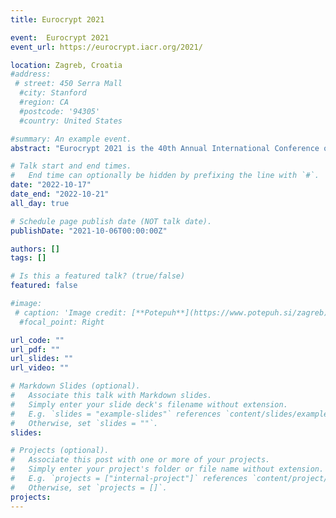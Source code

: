 ```yaml
---
title: Eurocrypt 2021

event:  Eurocrypt 2021
event_url: https://eurocrypt.iacr.org/2021/

location: Zagreb, Croatia
#address:
 # street: 450 Serra Mall
  #city: Stanford
  #region: CA
  #postcode: '94305'
  #country: United States

#summary: An example event.
abstract: "Eurocrypt 2021 is the 40th Annual International Conference on the Theory and Applications of Cryptographic Techniques and will take place in Zagreb, Croatia on October 17-21 2021. "

# Talk start and end times.
#   End time can optionally be hidden by prefixing the line with `#`.
date: "2022-10-17"
date_end: "2022-10-21"
all_day: true

# Schedule page publish date (NOT talk date).
publishDate: "2021-10-06T00:00:00Z"

authors: []
tags: []

# Is this a featured talk? (true/false)
featured: false

#image:
 # caption: 'Image credit: [**Potepuh**](https://www.potepuh.si/zagreb)'
  #focal_point: Right

url_code: ""
url_pdf: ""
url_slides: ""
url_video: ""

# Markdown Slides (optional).
#   Associate this talk with Markdown slides.
#   Simply enter your slide deck's filename without extension.
#   E.g. `slides = "example-slides"` references `content/slides/example-slides.md`.
#   Otherwise, set `slides = ""`.
slides:

# Projects (optional).
#   Associate this post with one or more of your projects.
#   Simply enter your project's folder or file name without extension.
#   E.g. `projects = ["internal-project"]` references `content/project/deep-learning/index.md`.
#   Otherwise, set `projects = []`.
projects:
---
```

